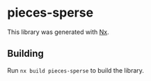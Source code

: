 # pieces-sperse

This library was generated with [Nx](https://nx.dev).

## Building

Run `nx build pieces-sperse` to build the library.
